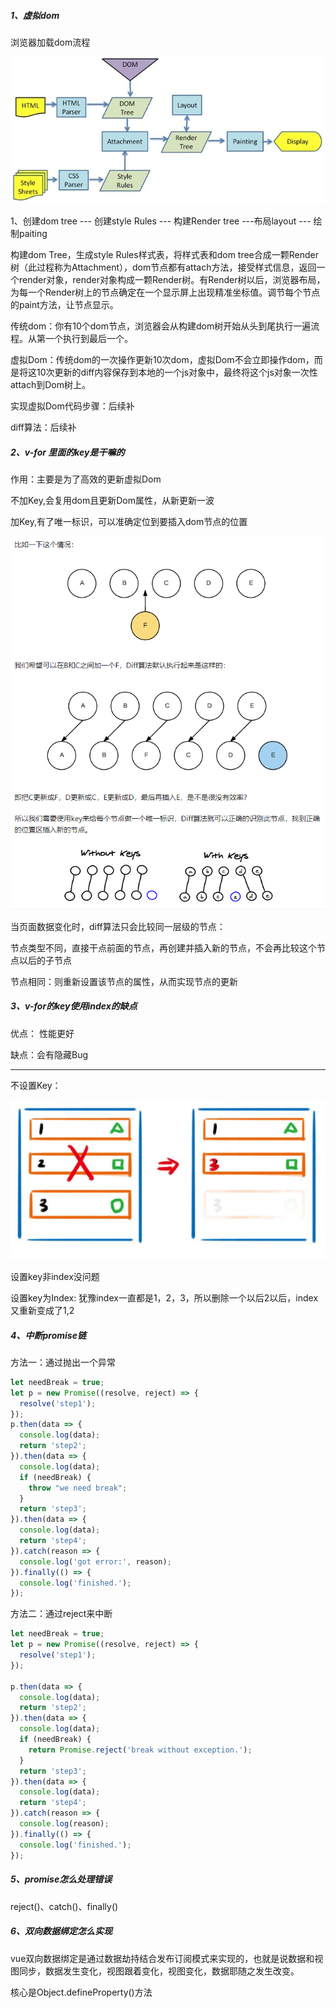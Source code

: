 ##### 1、虚拟dom

浏览器加载dom流程

![../../图片/vue面试题/加载dom流程图-webkit引擎.png](../../图片/vue面试题/加载dom流程图-webkit引擎.png)

1、创建dom tree --- 创建style Rules --- 构建Render tree ---布局layout --- 绘制paiting

构建dom Tree，生成style Rules样式表，将样式表和dom tree合成一颗Render树（此过程称为Attachment），dom节点都有attach方法，接受样式信息，返回一个render对象，render对象构成一颗Render树。有Render树以后，浏览器布局，为每一个Render树上的节点确定在一个显示屏上出现精准坐标值。调节每个节点的paint方法，让节点显示。

传统dom：你有10个dom节点，浏览器会从构建dom树开始从头到尾执行一遍流程。从第一个执行到最后一个。

虚拟Dom：传统dom的一次操作更新10次dom，虚拟Dom不会立即操作dom，而是将这10次更新的diff内容保存到本地的一个js对象中，最终将这个js对象一次性attach到Dom树上。

实现虚拟Dom代码步骤：后续补

diff算法：后续补

##### 2、v-for 里面的key是干嘛的

作用：主要是为了高效的更新虚拟Dom

不加Key,会复用dom且更新Dom属性，从新更新一波

加Key,有了唯一标识，可以准确定位到要插入dom节点的位置

![../../图片/vue面试题/diff.png](../../图片/vue面试题/diff.png)

当页面数据变化时，diff算法只会比较同一层级的节点：

节点类型不同，直接干点前面的节点，再创建并插入新的节点，不会再比较这个节点以后的子节点

节点相同：则重新设置该节点的属性，从而实现节点的更新

##### 3、v-for的key使用index的缺点

优点： 性能更好

缺点：会有隐藏Bug

---------------------------------------------------------------------------------------

不设置Key：

![../../图片/vue面试题/没有key.png](../../图片/vue面试题/没有key.png)

设置key非index没问题

设置key为Index: 犹豫index一直都是1，2，3，所以删除一个以后2以后，index又重新变成了1,2

##### 4、中断promise链

方法一：通过抛出一个异常

```javascript
let needBreak = true;
let p = new Promise((resolve, reject) => {
  resolve('step1');
});
p.then(data => {
  console.log(data);
  return 'step2';
}).then(data => {
  console.log(data);
  if (needBreak) {
    throw "we need break";
  }
  return 'step3';
}).then(data => {
  console.log(data);
  return 'step4';
}).catch(reason => {
  console.log('got error:', reason);
}).finally(() => {
  console.log('finished.');
});
```

方法二：通过reject来中断

```javascript
let needBreak = true;
let p = new Promise((resolve, reject) => {
  resolve('step1');
});

p.then(data => {
  console.log(data);
  return 'step2';
}).then(data => {
  console.log(data);
  if (needBreak) {
    return Promise.reject('break without exception.');
  }
  return 'step3';
}).then(data => {
  console.log(data);
  return 'step4';
}).catch(reason => {
  console.log(reason);
}).finally(() => {
  console.log('finished.');
});
```

##### 5、promise怎么处理错误

reject()、catch()、finally()

##### 6、双向数据绑定怎么实现

vue双向数据绑定是通过数据劫持结合发布订阅模式来实现的，也就是说数据和视图同步，数据发生变化，视图跟着变化，视图变化，数据耶随之发生改变。

核心是Object.defineProperty()方法
